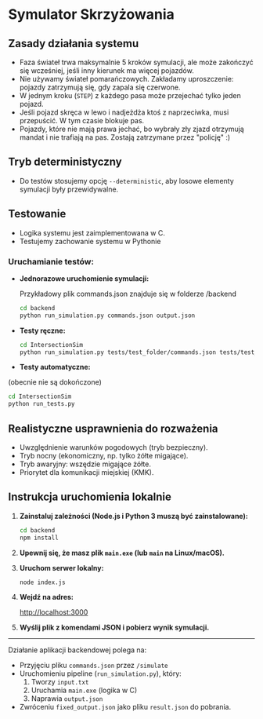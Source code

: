 # Symulator Skrzyżowania

## Zasady działania systemu

- Faza świateł trwa maksymalnie 5 kroków symulacji, ale może zakończyć się wcześniej, jeśli inny kierunek ma więcej pojazdów.
- Nie używamy świateł pomarańczowych. Zakładamy uproszczenie: pojazdy zatrzymują się, gdy zapala się czerwone.
- W jednym kroku (`STEP`) z każdego pasa może przejechać tylko jeden pojazd.
- Jeśli pojazd skręca w lewo i nadjeżdża ktoś z naprzeciwka, musi przepuścić. W tym czasie blokuje pas.
- Pojazdy, które nie mają prawa jechać, bo wybrały zły zjazd otrzymują mandat i nie trafiają na pas. Zostają zatrzymane przez "policję" :)

## Tryb deterministyczny

- Do testów stosujemy opcję `--deterministic`, aby losowe elementy symulacji były przewidywalne.

## Testowanie

- Logika systemu jest zaimplementowana w C.
- Testujemy zachowanie systemu w Pythonie

### Uruchamianie testów:

- **Jednorazowe uruchomienie symulacji:**

    Przykładowy plik commands.json znajduje się w folderze /backend

  ```bash
  cd backend
  python run_simulation.py commands.json output.json
  ```

- **Testy ręczne:**

  ```bash
  cd IntersectionSim
  python run_simulation.py tests/test_folder/commands.json tests/test_folder/result.json --deterministic
  ```

- **Testy automatyczne:**

(obecnie nie są dokończone)

  ```bash
  cd IntersectionSim
  python run_tests.py
  ```


## Realistyczne usprawnienia do rozważenia

- Uwzględnienie warunków pogodowych (tryb bezpieczny).
- Tryb nocny (ekonomiczny, np. tylko żółte migające).
- Tryb awaryjny: wszędzie migające żółte.
- Priorytet dla komunikacji miejskiej (KMK).

## Instrukcja uruchomienia lokalnie

1. **Zainstaluj zależności (Node.js i Python 3 muszą być zainstalowane):**

   ```bash
   cd backend
   npm install
   ```

2. **Upewnij się, że masz plik ********`main.exe`******** (lub ********`main`******** na Linux/macOS).**

3. **Uruchom serwer lokalny:**

   ```bash
   node index.js
   ```

4. **Wejdź na adres:**

   [http://localhost:3000](http://localhost:3000)

5. **Wyślij plik z komendami JSON i pobierz wynik symulacji.**

---

Działanie aplikacji backendowej polega na:

- Przyjęciu pliku `commands.json` przez `/simulate`
- Uruchomieniu pipeline (`run_simulation.py`), który:
  1. Tworzy `input.txt`
  2. Uruchamia `main.exe` (logika w C)
  3. Naprawia `output.json`
- Zwróceniu `fixed_output.json` jako pliku `result.json` do pobrania.


